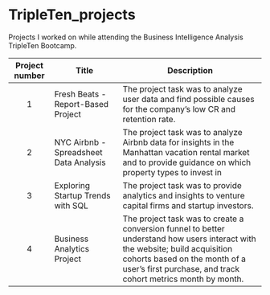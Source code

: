 # TripleTen_projects
Projects I worked on while attending the Business Intelligence Analysis TripleTen Bootcamp.


| Project number | Title | Description |
| :-----------: | ----------- |----------- |
| 1 | Fresh Beats - Report-Based Project | The project task was to analyze user data and find possible causes for the company’s low CR and retention rate. |
| 2 | NYC Airbnb - Spreadsheet Data Analysis | The project task was to analyze Airbnb data for insights in the Manhattan vacation rental market and to provide guidance on which property types to invest in |
| 3 | Exploring Startup Trends with SQL | The project task was to provide analytics and insights to venture capital firms and startup investors. |
| 4 | Business Analytics Project | The project task was to create a conversion funnel to better understand how users interact with the website; build acquisition cohorts based on the month of a user’s first purchase, and track cohort metrics month by month. |
